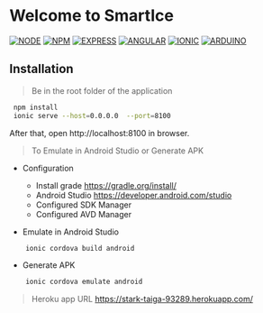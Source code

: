 # Welcome to SmartIce

[![NODE](https://img.shields.io/badge/Node-12-brightgreen?style=flat-square)](https://nodejs.org/dist/latest-v12.x/docs/api/)
[![NPM](https://img.shields.io/badge/NPM-6-critical?styles=flat-square)](https://docs.npmjs.com/)
[![EXPRESS](https://img.shields.io/badge/Express-4.17-lightgrey?style=flat-square)](https://expressjs.com/en/starter/installing.html)
[![ANGULAR](https://img.shields.io/badge/Angular-8-red?style=flat-square)](https://angular.io/docs)
[![IONIC](https://img.shields.io/badge/Ionic-5-blue?style=flat-square)](https://ionicframework.com/docs/components)
[![ARDUINO](https://img.shields.io/badge/Arduino-1.8-green?styles=flat-square)](https://www.arduino.cc/reference/en/#functions)

## Installation
> Be in the root folder of the application

```bash
 npm install
 ionic serve --host=0.0.0.0  --port=8100
```
After that, open http://localhost:8100 in browser.

> To Emulate in Android Studio or Generate APK

* Configuration
    - Install grade <https://gradle.org/install/>
    - Android Studio <https://developer.android.com/studio>
    - Configured SDK Manager
    - Configured AVD Manager

* Emulate in Android Studio
```bash
    ionic cordova build android 
```
* Generate APK
```bash
    ionic cordova emulate android
```

> Heroku app URL
https://stark-taiga-93289.herokuapp.com/